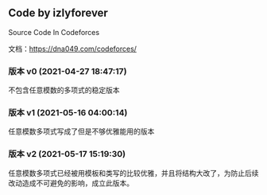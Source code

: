 ## Code by izlyforever

Source Code In Codeforces

文档：https://dna049.com/codeforces/

### 版本 v0 (2021-04-27 18:47:17)

不包含任意模数的多项式的稳定版本

### 版本 v1 (2021-05-16 04:00:14)

任意模数多项式写成了但是不够优雅能用的版本

### 版本 v2 (2021-05-17 15:19:30)

任意模数多项式已经被用模板和类写的比较优雅，并且将结构大改了，为防止后续改动造成不可避免的影响，成立此版本。